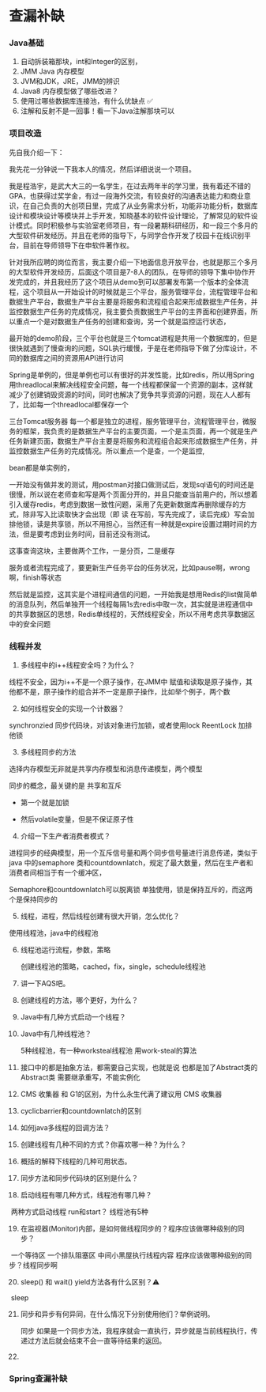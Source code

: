 # 查漏补缺

### Java基础

1. 自动拆装箱那块，int和Integer的区别，
2. JMM Java 内存模型
3. JVM和JDK，JRE，JMM的辨识
4. Java8 内存模型做了哪些改进？
5. 使用过哪些数据库连接池，有什么优缺点 ✅
6. 注解和反射不是一回事！看一下Java注解那块可以 





### 项目改造

先自我介绍一下：

我先花一分钟说一下我本人的情况，然后详细说说一个项目。

我是程浩宇，是武大大三的一名学生，在过去两年半的学习里，我有着还不错的GPA，也获得过奖学金，有过一段海外交流，有较良好的沟通表达能力和商业意识，在自己负责的大创项目里，完成了从业务需求分析，功能非功能分析，数据库设计和模块设计等模块并上手开发，知晓基本的软件设计理论，了解常见的软件设计模式。同时积极参与实验室老师项目，有一段暑期科研经历，和一段三个多月的大型软件研发经历。并且在老师的指导下，与同学合作开发了校园卡在线识别平台，目前在导师领导下在申软件著作权。

针对我所应聘的岗位而言，我主要介绍一下地面信息开放平台，也就是那三个多月的大型软件开发经历，后面这个项目是7-8人的团队，在导师的领导下集中协作开发完成的，并且我经历了这个项目从demo到可以部署发布第一个版本的全体流程，这个项目从一开始设计的时候就是三个平台，服务管理平台，流程管理平台和数据生产平台，数据生产平台主要是将服务和流程组合起来形成数据生产任务，并监控数据生产任务的完成情况，我主要负责数据生产平台的主界面和创建界面，所以重点一个是对数据生产任务的创建和查询，另一个就是监控运行状态，

最开始的demo阶段，三个平台也就是三个tomcat进程是共用一个数据库的，但是很快就遇到了慢查询的问题，SQL执行缓慢，于是在老师指导下做了分库设计，不同的数据库之间的资源用API进行访问

Spring是单例的，但是单例也可以有很好的并发性能，比如redis，所以用Spring用threadlocal来解决线程安全问题，每一个线程都保留一个资源的副本，这样就减少了创建销毁资源的时间，同时也解决了竞争共享资源的问题，现在人人都有了，比如每一个threadlocal都保存一个



三台Tomcat服务器 每一个都是独立的进程，服务管理平台，流程管理平台，微服务的框架，我负责的是数据生产平台的主要页面，一个是主页面，再一个就是生产任务新建页面，数据生产平台主要是将服务和流程组合起来形成数据生产任务，并监控数据生产任务的完成情况。所以重点一个是查，一个是监控,

bean都是单实例的，

一开始没有做并发的测试，用postman对接口做测试后，发现sql语句的时间还是很慢，所以说在老师查和写是两个页面分开的，并且只能查当前用户的，所以想着引入缓存redis，考虑到数据一致性问题，采用了先更新数据库再删除缓存的方式，除非写入比读取快才会出现（即 读 在写前，写先完成了，读后完成）写会加排他锁，读是共享锁，所以不用担心，当然还有一种就是expire设置过期时间的方法，但是要考虑到业务时间，目前还没有测试。

这事查询这块，主要做两个工作，一是分页，二是缓存

服务或者流程完成了，要更新生产任务平台的任务状况，比如pause啊，wrong啊，finish等状态

然后就是监控，这其实是个进程间通信的问题，一开始我是想用Redis的list做简单的消息队列，然后单独开一个线程每隔1s去redis中取一次，其实就是进程通信中的共享数据区的思想，Redis单线程的，天然线程安全，所以不用考虑共享数据区中的安全问题



### 线程并发

1. 多线程中的i++线程安全吗？为什么？

线程不安全，因为i++不是一个原子操作，在JMM中 赋值和读取是原子操作，其他都不是，原子操作的组合并不一定是原子操作，比如举个例子，两个数

2. 如何线程安全的实现一个计数器？

synchronzied 同步代码块，对该对象进行加锁，或者使用lock ReentLock 加排他锁

3. 多线程同步的方法

选择内存模型无非就是共享内存模型和消息传递模型，两个模型

同步的概念，最关键的是 共享和互斥

- 第一个就是加锁 

- 然后volatile变量，但是不保证原子性 

4. 介绍一下生产者消费者模式？

进程同步的经典模型，用一个互斥信号量和两个同步信号量进行消息传递，类似于java 中的semaphore 类和countdownlatch，规定了最大数量，然后在生产者和消费者间相当于有一个缓冲区，

Semaphore和countdownlatch可以脱离锁 单独使用，锁是保持互斥的，而这两个是保持同步的

5. 线程，进程，然后线程创建有很大开销，怎么优化？

使用线程池，java中的线程池

6. 线程池运行流程，参数，策略

   创建线程池的策略，cached，fix，single，schedule线程池

7. 讲一下AQS吧。

8. 创建线程的方法，哪个更好，为什么？

9. Java中有几种方式启动一个线程？

10. Java中有几种线程池？

    5种线程池，有一种worksteal线程池 用work-steal的算法

11. 接口中的都是抽象方法，都需要自己实现，也就是说 也都是加了Abstract类的 Abstract类 需要继承重写，不能实例化

12. CMS 收集器 和 G1的区别，为什么永生代满了建议用 CMS 收集器

13. cyclicbarrier和countdownlatch的区别
14. 如何java多线程的回调方法？

15. 创建线程有几种不同的方式？你喜欢哪一种？为什么？

16. 概括的解释下线程的几种可用状态。

17. 同步方法和同步代码块的区别是什么？

18. 启动线程有哪几种方式，线程池有哪几种？

​		两种方式启动线程 run和start？ 线程池有5种

19. 在监视器(Monitor)内部，是如何做线程同步的？程序应该做哪种级别的同步？

​		一个等待区 一个排队阻塞区  中间小黑屋执行线程内容 程序应该做哪种级别的同步？线程同步啊

20. sleep() 和 wait() yield方法各有什么区别？⚠️

​		sleep

21. 同步和异步有何异同，在什么情况下分别使用他们？举例说明。

    同步 如果是一个同步方法，我程序就会一直执行，异步就是当前线程执行，传递过方法后就会结束不会一直等待结果的返回。

22. 



### Spring查漏补缺



